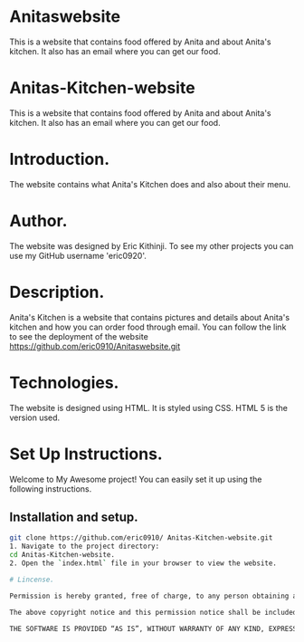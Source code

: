# Anitaswebsite
This is a website that contains food offered by Anita and about Anita's kitchen. It also has an email where you can get our food.
# Anitas-Kitchen-website
This is a website that contains food offered by Anita and about Anita's kitchen. It also has an email where you can get our food.
# Introduction.
The website contains what Anita's Kitchen does and also about their menu.
# Author.
The website was designed by Eric Kithinji.
To see my other projects you can use my GitHub username 'eric0920'.
# Description.
Anita's Kitchen is a website that contains pictures and details about Anita's kitchen and how you can order food through email.
You can follow the link to see the deployment of the website https://github.com/eric0910/Anitaswebsite.git
# Technologies.
The website is designed using HTML.
It is styled using CSS.
HTML 5 is the version used.
# Set Up Instructions.
Welcome to My Awesome project! You can easily set it up using the following instructions.
## Installation and setup.
```sh
git clone https://github.com/eric0910/ Anitas-Kitchen-website.git
1. Navigate to the project directory:
cd Anitas-Kitchen-website.
2. Open the `index.html` file in your browser to view the website.

# Lincense.

Permission is hereby granted, free of charge, to any person obtaining a copy of this software and associated documentation files (the “Software”), to deal in the Software without restriction, including without limitation the rights to use, copy, modify, merge, publish, distribute, sublicense, and/or sell copies of the Software, and to permit persons to whom the Software is furnished to do so, subject to the following conditions:

The above copyright notice and this permission notice shall be included in all copies or substantial portions of the Software.

THE SOFTWARE IS PROVIDED “AS IS”, WITHOUT WARRANTY OF ANY KIND, EXPRESS OR IMPLIED, INCLUDING BUT NOT LIMITED TO THE WARRANTIES OF MERCHANTABILITY, FITNESS FOR A PARTICULAR PURPOSE, AND NONINFRINGEMENT. IN NO EVENT SHALL THE AUTHORS OR COPYRIGHT HOLDERS BE LIABLE FOR ANY CLAIM, DAMAGES OR OTHER LIABILITY, WHETHER IN AN ACTION OF CONTRACT, TORT, OR OTHERWISE, ARISING FROM, OUT OF, OR IN CONNECTION WITH THE SOFTWARE OR THE USE OR OTHER DEALINGS IN THE SOFTWARE.




